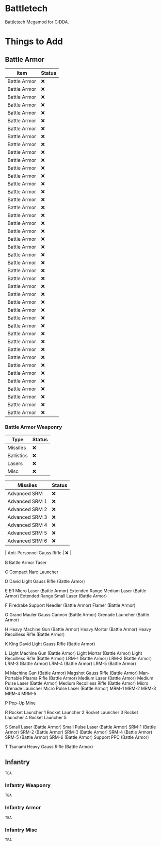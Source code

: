 # Battletech
Battletech Megamod for C:DDA.
# Things to Add
## Battle Armor

| Item | Status |
| ------ | ------ |
| Battle Armor | :x:|
| Battle Armor | :x:|
| Battle Armor | :x:|
| Battle Armor | :x:|
| Battle Armor | :x:|
| Battle Armor | :x:|
| Battle Armor | :x:|
| Battle Armor | :x:|
| Battle Armor | :x:|
| Battle Armor | :x:|
| Battle Armor | :x:|
| Battle Armor | :x:|
| Battle Armor | :x:|
| Battle Armor | :x:|
| Battle Armor | :x:|
| Battle Armor | :x:|
| Battle Armor | :x:|
| Battle Armor | :x:|
| Battle Armor | :x:|
| Battle Armor | :x:|
| Battle Armor | :x:|
| Battle Armor | :x:|
| Battle Armor | :x:|
| Battle Armor | :x:|
| Battle Armor | :x:|
| Battle Armor | :x:|
| Battle Armor | :x:|
| Battle Armor | :x:|
| Battle Armor | :x:|
| Battle Armor | :x:|
| Battle Armor | :x:|
| Battle Armor | :x:|
| Battle Armor | :x:|
| Battle Armor | :x:|
| Battle Armor | :x:|
| Battle Armor | :x:|
| Battle Armor | :x:|
| Battle Armor | :x:|
| Battle Armor | :x:|
| Battle Armor | :x:|
| Battle Armor | :x:|
| Battle Armor | :x:|
| Battle Armor | :x:|





























































### Battle Armor Weaponry
| Type | Status |
| ---- | ------ |
| Missiles | :x: |
| Ballistics | :x: |
| Lasers | :x: |
| Misc | :x: |

| Missiles | Status |
| -------- | ------ |
| Advanced SRM | :x: |
| Advanced SRM 1 | :x: |
| Advanced SRM 2 | :x: |
| Advanced SRM 3 | :x: |
| Advanced SRM 4 | :x: |
| Advanced SRM 5 | :x: |
| Advanced SRM 6 | :x: |


| Anti-Personnel Gauss Rifle | :x: |

B
Battle Armor Taser

C
Compact Narc Launcher

D
David Light Gauss Rifle (Battle Armor)

E
ER Micro Laser (Battle Armor)
Extended Range Medium Laser (Battle Armor)
Extended Range Small Laser (Battle Armor)

F
Firedrake Support Needler (Battle Armor)
Flamer (Battle Armor)

G
Grand Mauler Gauss Cannon (Battle Armor)
Grenade Launcher (Battle Armor)

H
Heavy Machine Gun (Battle Armor)
Heavy Mortar (Battle Armor)
Heavy Recoilless Rifle (Battle Armor)

K
King David Light Gauss Rifle (Battle Armor)

L
Light Machine Gun (Battle Armor)
Light Mortar (Battle Armor)
Light Recoilless Rifle (Battle Armor)
LRM-1 (Battle Armor)
LRM-2 (Battle Armor)
LRM-3 (Battle Armor)
LRM-4 (Battle Armor)
LRM-5 (Battle Armor)

M
Machine Gun (Battle Armor)
Magshot Gauss Rifle (Battle Armor)
Man-Portable Plasma Rifle (Battle Armor)
Medium Laser (Battle Armor)
Medium Pulse Laser (Battle Armor)
Medium Recoilless Rifle (Battle Armor)
Micro Grenade Launcher
Micro Pulse Laser (Battle Armor)
MRM-1
MRM-2
MRM-3
MRM-4
MRM-5

P
Pop-Up Mine

R
Rocket Launcher 1
Rocket Launcher 2
Rocket Launcher 3
Rocket Launcher 4
Rocket Launcher 5

S
Small Laser (Battle Armor)
Small Pulse Laser (Battle Armor)
SRM-1 (Battle Armor)
SRM-2 (Battle Armor)
SRM-3 (Battle Armor)
SRM-4 (Battle Armor)
SRM-5 (Battle Armor)
SRM-6 (Battle Armor)
Support PPC (Battle Armor)

T
Tsunami Heavy Gauss Rifle (Battle Armor)


## Infantry

```TBA```

### Infantry Weaponry

```TBA```

### Infantry Armor

```TBA```

### Infantry Misc

```TBA```

